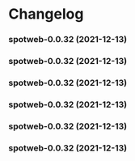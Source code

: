 # Changelog<br>


<a name="spotweb-0.0.32"></a>
### spotweb-0.0.32 (2021-12-13)



<a name="spotweb-0.0.32"></a>
### spotweb-0.0.32 (2021-12-13)



<a name="spotweb-0.0.32"></a>
### spotweb-0.0.32 (2021-12-13)



<a name="spotweb-0.0.32"></a>
### spotweb-0.0.32 (2021-12-13)



<a name="spotweb-0.0.32"></a>
### spotweb-0.0.32 (2021-12-13)



<a name="spotweb-0.0.32"></a>
### spotweb-0.0.32 (2021-12-13)

